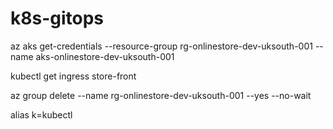 # k8s-gitops


az aks get-credentials --resource-group rg-onlinestore-dev-uksouth-001 --name aks-onlinestore-dev-uksouth-001

kubectl get ingress store-front 

az group delete --name rg-onlinestore-dev-uksouth-001 --yes --no-wait

alias k=kubectl